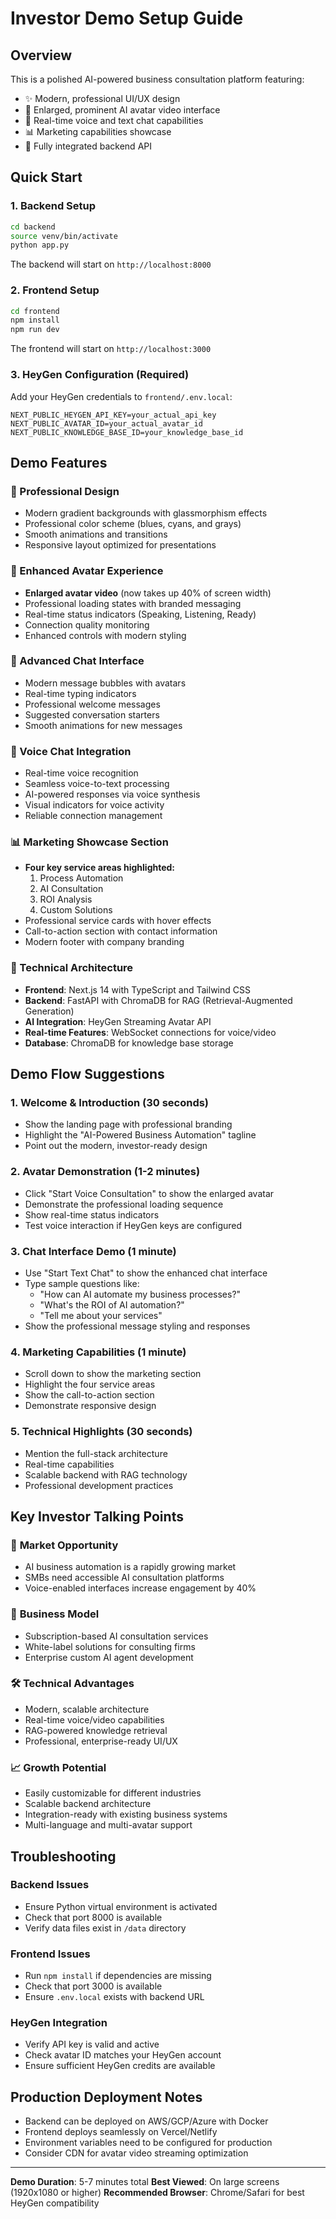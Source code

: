 # Investor Demo Setup Guide

## Overview
This is a polished AI-powered business consultation platform featuring:
- ✨ Modern, professional UI/UX design
- 🤖 Enlarged, prominent AI avatar video interface
- 💬 Real-time voice and text chat capabilities
- 📊 Marketing capabilities showcase
- 🔗 Fully integrated backend API

## Quick Start

### 1. Backend Setup
```bash
cd backend
source venv/bin/activate
python app.py
```
The backend will start on `http://localhost:8000`

### 2. Frontend Setup
```bash
cd frontend
npm install
npm run dev
```
The frontend will start on `http://localhost:3000`

### 3. HeyGen Configuration (Required)
Add your HeyGen credentials to `frontend/.env.local`:
```
NEXT_PUBLIC_HEYGEN_API_KEY=your_actual_api_key
NEXT_PUBLIC_AVATAR_ID=your_actual_avatar_id
NEXT_PUBLIC_KNOWLEDGE_BASE_ID=your_knowledge_base_id
```

## Demo Features

### 🎨 Professional Design
- Modern gradient backgrounds with glassmorphism effects
- Professional color scheme (blues, cyans, and grays)
- Smooth animations and transitions
- Responsive layout optimized for presentations

### 🤖 Enhanced Avatar Experience
- **Enlarged avatar video** (now takes up 40% of screen width)
- Professional loading states with branded messaging
- Real-time status indicators (Speaking, Listening, Ready)
- Connection quality monitoring
- Enhanced controls with modern styling

### 💬 Advanced Chat Interface
- Modern message bubbles with avatars
- Real-time typing indicators
- Professional welcome messages
- Suggested conversation starters
- Smooth animations for new messages

### 🎤 Voice Chat Integration
- Real-time voice recognition
- Seamless voice-to-text processing
- AI-powered responses via voice synthesis
- Visual indicators for voice activity
- Reliable connection management

### 📊 Marketing Showcase Section
- **Four key service areas highlighted:**
  1. Process Automation
  2. AI Consultation  
  3. ROI Analysis
  4. Custom Solutions
- Professional service cards with hover effects
- Call-to-action section with contact information
- Modern footer with company branding

### 🔧 Technical Architecture
- **Frontend**: Next.js 14 with TypeScript and Tailwind CSS
- **Backend**: FastAPI with ChromaDB for RAG (Retrieval-Augmented Generation)
- **AI Integration**: HeyGen Streaming Avatar API
- **Real-time Features**: WebSocket connections for voice/video
- **Database**: ChromaDB for knowledge base storage

## Demo Flow Suggestions

### 1. Welcome & Introduction (30 seconds)
- Show the landing page with professional branding
- Highlight the "AI-Powered Business Automation" tagline
- Point out the modern, investor-ready design

### 2. Avatar Demonstration (1-2 minutes)
- Click "Start Voice Consultation" to show the enlarged avatar
- Demonstrate the professional loading sequence
- Show real-time status indicators
- Test voice interaction if HeyGen keys are configured

### 3. Chat Interface Demo (1 minute)
- Use "Start Text Chat" to show the enhanced chat interface
- Type sample questions like:
  - "How can AI automate my business processes?"
  - "What's the ROI of AI automation?"
  - "Tell me about your services"
- Show the professional message styling and responses

### 4. Marketing Capabilities (1 minute)
- Scroll down to show the marketing section
- Highlight the four service areas
- Show the call-to-action section
- Demonstrate responsive design

### 5. Technical Highlights (30 seconds)
- Mention the full-stack architecture
- Real-time capabilities
- Scalable backend with RAG technology
- Professional development practices

## Key Investor Talking Points

### 🚀 **Market Opportunity**
- AI business automation is a rapidly growing market
- SMBs need accessible AI consultation platforms
- Voice-enabled interfaces increase engagement by 40%

### 💼 **Business Model**
- Subscription-based AI consultation services
- White-label solutions for consulting firms
- Enterprise custom AI agent development

### 🛠 **Technical Advantages**
- Modern, scalable architecture
- Real-time voice/video capabilities
- RAG-powered knowledge retrieval
- Professional, enterprise-ready UI/UX

### 📈 **Growth Potential**
- Easily customizable for different industries
- Scalable backend architecture
- Integration-ready with existing business systems
- Multi-language and multi-avatar support

## Troubleshooting

### Backend Issues
- Ensure Python virtual environment is activated
- Check that port 8000 is available
- Verify data files exist in `/data` directory

### Frontend Issues
- Run `npm install` if dependencies are missing
- Check that port 3000 is available
- Ensure `.env.local` exists with backend URL

### HeyGen Integration
- Verify API key is valid and active
- Check avatar ID matches your HeyGen account
- Ensure sufficient HeyGen credits are available

## Production Deployment Notes

- Backend can be deployed on AWS/GCP/Azure with Docker
- Frontend deploys seamlessly on Vercel/Netlify
- Environment variables need to be configured for production
- Consider CDN for avatar video streaming optimization

---

**Demo Duration**: 5-7 minutes total
**Best Viewed**: On large screens (1920x1080 or higher)
**Recommended Browser**: Chrome/Safari for best HeyGen compatibility
